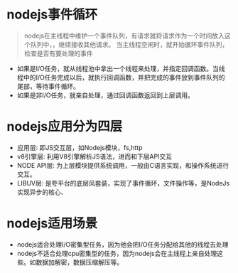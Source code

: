 # nodejs事件循环
> nodejs在主线程中维护一个事件队列，有请求就将请求作为一个时间放入这个队列中，，继续接收其他请求。
> 当主线程空闲时，就开始循环事件队列，检查是否有要处理的事件
  + 如果是I/O任务，就从线程池中拿出一个线程来处理，并指定回调函数。当线程中的I/O任务完成以后，就执行回调函数，并把完成的事件放到事件队列的尾部，等待事件循环。
  + 如果是非I/O任务，就亲自处理，通过回调函数返回到上层调用。

# nodejs应用分为四层
+ 应用层: 即JS交互层，如Nodejs模块，fs,http
+ v8引擎层: 利用V8引擎解析JS语法，进而和下层API交互
+ NODE API层: 为上层模块提供系统调用，一般由C语言实现，和操作系统进行交互。
+ LIBUV层: 是夸平台的底层风套装，实现了事件循环，文件操作等，是NodeJs实现异步的核心、

# nodejs适用场景
+ nodejs适合处理I/O密集型任务，因为他会把I/O任务分配给其他的线程去处理
+ nodejs不适合处理cpu密集型的任务，因为nodejs会在主线程上亲自处理这些。如数据加解密，数据压缩解压等。
